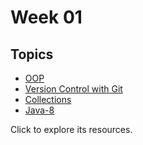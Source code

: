 # Week 01

## Topics

- [OOP](OOP#README.md)
- [Version Control with Git](Git-Version-Control#README.md)
- [Collections](Collections#README.md)
- [Java-8](Java-8#README.md)

Click to explore its resources.
